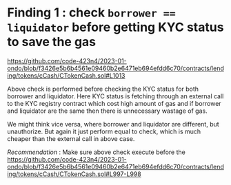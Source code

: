 # Finding 1 :  check `borrower == liquidator` before getting KYC status to save the gas

https://github.com/code-423n4/2023-01-ondo/blob/f3426e5b6b4561e09460b2e6471eb694efdd6c70/contracts/lending/tokens/cCash/CTokenCash.sol#L1013

Above check is performed before checking the KYC status for both borrower and liquidator. Here KYC status is fetching through an external call to the KYC registry contract which cost high amount of gas and if borrower and liquidator are the same then there is unnecessary wastage of gas. 

We might think vice versa, where borrower and liquidator are different, but unauthorize. But again it just perform equal to check, which is much cheaper than the external call in above case. 

*Recommendation* : Make sure above check execute before the 
https://github.com/code-423n4/2023-01-ondo/blob/f3426e5b6b4561e09460b2e6471eb694efdd6c70/contracts/lending/tokens/cCash/CTokenCash.sol#L997-L998